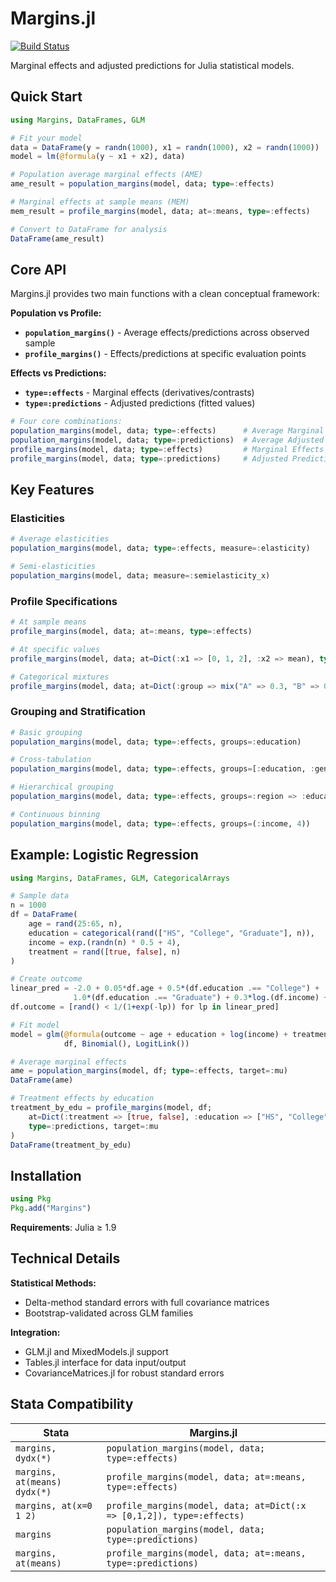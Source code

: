 # Margins.jl

[![Build Status](https://github.com/emfeltham/Margins.jl/workflows/CI/badge.svg)](https://github.com/emfeltham/Margins.jl/actions)

Marginal effects and adjusted predictions for Julia statistical models.

## Quick Start

```julia
using Margins, DataFrames, GLM

# Fit your model
data = DataFrame(y = randn(1000), x1 = randn(1000), x2 = randn(1000))
model = lm(@formula(y ~ x1 + x2), data)

# Population average marginal effects (AME)
ame_result = population_margins(model, data; type=:effects)

# Marginal effects at sample means (MEM) 
mem_result = profile_margins(model, data; at=:means, type=:effects)

# Convert to DataFrame for analysis
DataFrame(ame_result)
```

## Core API

Margins.jl provides two main functions with a clean conceptual framework:

**Population vs Profile:**
- **`population_margins()`** - Average effects/predictions across observed sample
- **`profile_margins()`** - Effects/predictions at specific evaluation points

**Effects vs Predictions:**
- **`type=:effects`** - Marginal effects (derivatives/contrasts)
- **`type=:predictions`** - Adjusted predictions (fitted values)

```julia
# Four core combinations:
population_margins(model, data; type=:effects)      # Average Marginal Effects (AME)
population_margins(model, data; type=:predictions)  # Average Adjusted Predictions
profile_margins(model, data; type=:effects)         # Marginal Effects at Means (MEM)
profile_margins(model, data; type=:predictions)     # Adjusted Predictions at Means
```

## Key Features

### Elasticities
```julia
# Average elasticities
population_margins(model, data; type=:effects, measure=:elasticity)

# Semi-elasticities
population_margins(model, data; measure=:semielasticity_x)
```

### Profile Specifications
```julia
# At sample means
profile_margins(model, data; at=:means, type=:effects)

# At specific values
profile_margins(model, data; at=Dict(:x1 => [0, 1, 2], :x2 => mean), type=:effects)

# Categorical mixtures
profile_margins(model, data; at=Dict(:group => mix("A" => 0.3, "B" => 0.7)), type=:effects)
```

### Grouping and Stratification
```julia
# Basic grouping
population_margins(model, data; type=:effects, groups=:education)

# Cross-tabulation
population_margins(model, data; type=:effects, groups=[:education, :gender])

# Hierarchical grouping
population_margins(model, data; type=:effects, groups=:region => :education)

# Continuous binning
population_margins(model, data; type=:effects, groups=(:income, 4))
```

## Example: Logistic Regression

```julia
using Margins, DataFrames, GLM, CategoricalArrays

# Sample data
n = 1000
df = DataFrame(
    age = rand(25:65, n),
    education = categorical(rand(["HS", "College", "Graduate"], n)),
    income = exp.(randn(n) * 0.5 + 4),
    treatment = rand([true, false], n)
)

# Create outcome
linear_pred = -2.0 + 0.05*df.age + 0.5*(df.education .== "College") + 
              1.0*(df.education .== "Graduate") + 0.3*log.(df.income) + 1.5*df.treatment
df.outcome = [rand() < 1/(1+exp(-lp)) for lp in linear_pred]

# Fit model
model = glm(@formula(outcome ~ age + education + log(income) + treatment), 
            df, Binomial(), LogitLink())

# Average marginal effects
ame = population_margins(model, df; type=:effects, target=:mu)
DataFrame(ame)

# Treatment effects by education
treatment_by_edu = profile_margins(model, df;
    at=Dict(:treatment => [true, false], :education => ["HS", "College", "Graduate"]),
    type=:predictions, target=:mu
)
DataFrame(treatment_by_edu)
```

## Installation

```julia
using Pkg
Pkg.add("Margins")
```

**Requirements**: Julia ≥ 1.9

## Technical Details

**Statistical Methods:**
- Delta-method standard errors with full covariance matrices
- Bootstrap-validated across GLM families

**Integration:**
- GLM.jl and MixedModels.jl support
- Tables.jl interface for data input/output
- CovarianceMatrices.jl for robust standard errors

## Stata Compatibility

| Stata | Margins.jl |
|-------|------------|
| `margins, dydx(*)` | `population_margins(model, data; type=:effects)` |
| `margins, at(means) dydx(*)` | `profile_margins(model, data; at=:means, type=:effects)` |
| `margins, at(x=0 1 2)` | `profile_margins(model, data; at=Dict(:x => [0,1,2]), type=:effects)` |
| `margins` | `population_margins(model, data; type=:predictions)` |
| `margins, at(means)` | `profile_margins(model, data; at=:means, type=:predictions)` |

